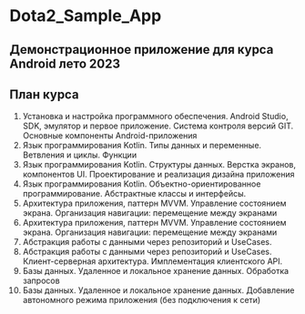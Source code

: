 # Dota2_Sample_App

## Демонстрационное приложение для курса Android лето 2023

## План курса
1. Установка и настройка программного обеспечения. Android Studio, SDK, эмулятор и первое приложение. Система контроля версий GIT. Основные компоненты Android-приложения
2. Язык программирования Kotlin. Типы данных и переменные. Ветвления и циклы. Функции
3. Язык программирования Kotlin. Структуры данных. Верстка экранов, компонентов UI. Проектирование и реализация дизайна приложения
4. Язык программирования Kotlin. Объектно-ориентированное программирование. Абстрактные классы и интерфейсы.
5. Архитектура приложения, паттерн MVVM. Управление состоянием экрана. Организация навигации: перемещение между экранами
6. Архитектура приложения, паттерн MVVM. Управление состоянием экрана. Организация навигации: перемещение между экранами
7. Абстракция работы с данными через репозиторий и UseCases.
8. Абстракция работы с данными через репозиторий и UseCases. Клиент-серверная архитектура. Имплементация клиентского API.
9. Базы данных. Удаленное и локальное хранение данных. Обработка запросов
10. Базы данных. Удаленное и локальное хранение данных. Добавление автономного режима приложения (без подключения к сети)

